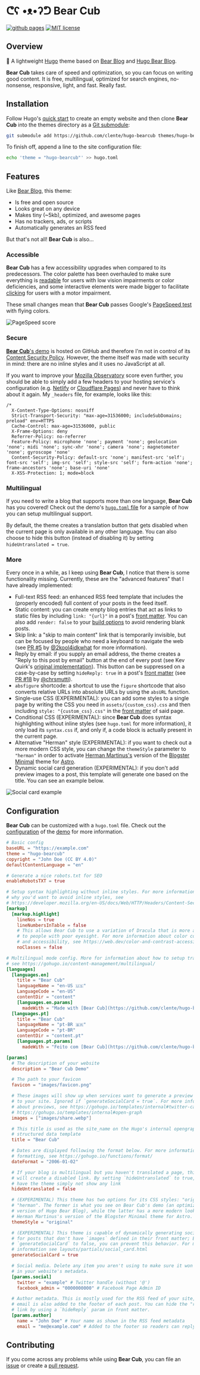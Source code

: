 # ᕦʕ •ᴥ•ʔᕤ Bear Cub

[![github pages](https://github.com/clente/hugo-bearcub/actions/workflows/gh-pages.yml/badge.svg)](https://github.com/clente/hugo-bearcub/actions/workflows/gh-pages.yml)
[![MIT license](https://img.shields.io/github/license/clente/hugo-bearcub)](https://github.com/clente/hugo-bearcub/blob/main/LICENSE)

## Overview

🐻 A lightweight [Hugo](https://gohugo.io/) theme based on [Bear
Blog](https://bearblog.dev) and [Hugo Bear
Blog](https://github.com/janraasch/hugo-bearblog).

**Bear Cub** takes care of speed and optimization, so you can focus on writing
good content. It is free, multilingual, optimized for search engines,
no-nonsense, responsive, light, and fast. Really fast.

## Installation

Follow Hugo's [quick start](https://gohugo.io/getting-started/quick-start/) to
create an empty website and then clone **Bear Cub** into the themes directory as
a [Git submodule](https://git-scm.com/book/en/v2/Git-Tools-Submodules):

```sh
git submodule add https://github.com/clente/hugo-bearcub themes/hugo-bearcub
```

To finish off, append a line to the site configuration file:

```sh
echo 'theme = "hugo-bearcub"' >> hugo.toml
```

## Features

Like [Bear Blog](https://bearblog.dev), this theme:
- Is free and open source
- Looks great on any device
- Makes tiny (~5kb), optimized, and awesome pages
- Has no trackers, ads, or scripts
- Automatically generates an RSS feed

But that's not all! **Bear Cub** is also...

### Accessible

**Bear Cub** has a few accessibility upgrades when compared to its predecessors.
The color palette has been overhauled to make sure everything is
[readable](https://web.dev/color-and-contrast-accessibility/) for users with low
vision impairments or color deficiencies, and some interactive elements were
made bigger to facilitate [clicking](https://web.dev/accessible-tap-targets/)
for users with a motor impairment.

These small changes mean that **Bear Cub** passes Google's [PageSpeed
test](https://pagespeed.web.dev/report?url=https%3A%2F%2Fclente.github.io%2Fhugo-bearcub%2F)
with flying colors.

![PageSpeed score](https://raw.githubusercontent.com/clente/hugo-bearcub/main/images/pagespeed.webp)

### Secure

[**Bear Cub**'s demo](https://clente.github.io/hugo-bearcub/) is hosted on GitHub
and therefore I'm not in control of its [Content Security
Policy](https://infosec.mozilla.org/guidelines/web_security#content-security-policy).
However, the theme itself was made with security in mind: there are no inline
styles and it uses no JavaScript at all.

If you want to improve your [Mozilla
Observatory](https://observatory.mozilla.org/) score even further, you should be
able to simply add a few headers to your hosting service's configuration (e.g.
[Netlify](https://docs.netlify.com/routing/headers/) or [Cloudflare
Pages](https://developers.cloudflare.com/pages/platform/headers/)) and never
have to think about it again. My `_headers` file, for example, looks like this:

```
/*
  X-Content-Type-Options: nosniff
  Strict-Transport-Security: "max-age=31536000; includeSubDomains; preload" env=HTTPS
  Cache-Control: max-age=31536000, public
  X-Frame-Options: deny
  Referrer-Policy: no-referrer
  Feature-Policy: microphone 'none'; payment 'none'; geolocation 'none'; midi 'none'; sync-xhr 'none'; camera 'none'; magnetometer 'none'; gyroscope 'none'
  Content-Security-Policy: default-src 'none'; manifest-src 'self'; font-src 'self'; img-src 'self'; style-src 'self'; form-action 'none'; frame-ancestors 'none'; base-uri 'none'
  X-XSS-Protection: 1; mode=block
```

### Multilingual

If you need to write a blog that supports more than one language, **Bear Cub**
has you covered! Check out the demo's [`hugo.toml`
file](https://github.com/clente/hugo-bearcub/blob/main/exampleSite/hugo.toml)
for a sample of how you can setup multilingual support.

By default, the theme creates a translation button that gets disabled when the
current page is only available in any other language. You can also choose to
hide this button (instead of disabling it) by setting `hideUntranslated =
true`.

### More

Every once in a while, as I keep using **Bear Cub**, I notice that there is some
functionality missing. Currently, these are the "advanced features" that I have
already implemented:

- Full-text RSS feed: an enhanced RSS feed template that includes the (properly
  encoded) full content of your posts in the feed itself.
- Static content: you can create empty blog entries that act as links to static
  files by including `link: "{url}"` in a post's [front
  matter](https://gohugo.io/content-management/front-matter/). You can also add
  `render: false` to your [build
  options](https://gohugo.io/content-management/build-options/#readout) to avoid
  rendering blank posts.
- Skip link: a "skip to main content" link that is temporarily invisible, but
  can be focused by people who need a keyboard to navigate the web (see [PR
  #5](https://github.com/clente/hugo-bearcub/pull/5) by
  [@2kool4idkwhat](https://github.com/2kool4idkwhat) for more information).
- Reply by email: if you supply an email address, the theme creates a "Reply to
  this post by email" button at the end of every post (see Kev Quirk's [original
  implementation](https://kevquirk.com/adding-the-post-title-to-my-reply-by-email-button)).
  This button can be suppressed on a case-by-case by setting `hideReply: true`
  in a post's [front matter](https://gohugo.io/content-management/front-matter/)
  (see [PR #18](https://github.com/clente/hugo-bearcub/pull/18) by
  [@chrsmutti](https://github.com/chrsmutti)).
- `absfigure` shortcode: a shortcut to use the `figure` shortcode that also
  converts relative URLs into absolute URLs by using the `absURL` function.
- Single-use CSS (EXPERIMENTAL): you can add some styles to a single page by
  writing the CSS you need in `assets/{custom_css}.css` and then including
  `style: "{custom_css}.css"` in the [front
  matter](https://gohugo.io/content-management/front-matter/) of said page.
- Conditional CSS (EXPERIMENTAL): since **Bear Cub** does syntax highlighting
  without inline styles (see `hugo.toml` for more information), it only load its
  `syntax.css` if, and only if, a code block is actually present in the current
  page.
- Alternative "Herman" style (EXPERIMENTAL): if you want to check out a more
  modern CSS style, you can change the `themeStyle` parameter to `"herman"` in
  order to activate [Herman Martinus's](https://herman.bearblog.dev/) version of
  the [Blogster Minimal](https://blogster-minimal.netlify.app/) theme for
  [Astro](https://astro.build/).
- Dynamic social card generation (EXPERIMENTAL): if you don't add preview images
  to a post, this template will generate one based on the title. You can see an
  example below.

![Social card example](https://raw.githubusercontent.com/clente/hugo-bearcub/main/images/social_card.webp)

## Configuration

**Bear Cub** can be customized with a `hugo.toml` file. Check out the
[configuration](https://github.com/clente/hugo-bearcub/blob/main/exampleSite/hugo.toml)
of the [demo](https://clente.github.io/hugo-bearcub/) for more information.

```toml
# Basic config
baseURL = "https://example.com"
theme = "hugo-bearcub"
copyright = "John Doe (CC BY 4.0)"
defaultContentLanguage = "en"

# Generate a nice robots.txt for SEO
enableRobotsTXT = true

# Setup syntax highlighting without inline styles. For more information about
# why you'd want to avoid inline styles, see
# https://developer.mozilla.org/en-US/docs/Web/HTTP/Headers/Content-Security-Policy/style-src#unsafe_inline_styles
[markup]
  [markup.highlight]
    lineNos = true
    lineNumbersInTable = false
    # This allows Bear Cub to use a variation of Dracula that is more accessible
    # to people with poor eyesight. For more information about color contrast
    # and accessibility, see https://web.dev/color-and-contrast-accessibility/
    noClasses = false

# Multilingual mode config. More for information about how to setup translation,
# see https://gohugo.io/content-management/multilingual/
[languages]
  [languages.en]
    title = "Bear Cub"
    languageName = "en-US 🇺🇸"
    LanguageCode = "en-US"
    contentDir = "content"
    [languages.en.params]
      madeWith = "Made with [Bear Cub](https://github.com/clente/hugo-bearcub)"
  [languages.pt]
    title = "Bear Cub"
    languageName = "pt-BR 🇧🇷"
    LanguageCode = "pt-BR"
    contentDir = "content.pt"
    [languages.pt.params]
      madeWith = "Feito com [Bear Cub](https://github.com/clente/hugo-bearcub)"

[params]
  # The description of your website
  description = "Bear Cub Demo"

  # The path to your favicon
  favicon = "images/favicon.png"

  # These images will show up when services want to generate a preview of a link
  # to your site. Ignored if `generateSocialCard = true`. For more information
  # about previews, see https://gohugo.io/templates/internal#twitter-cards and
  # https://gohugo.io/templates/internal#open-graph
  images = ["images/share.webp"]

  # This title is used as the site_name on the Hugo's internal opengraph
  # structured data template
  title = "Bear Cub"

  # Dates are displayed following the format below. For more information about
  # formatting, see https://gohugo.io/functions/format/
  dateFormat = "2006-01-02"

  # If your blog is multilingual but you haven't translated a page, this theme
  # will create a disabled link. By setting `hideUntranslated` to true, you can
  # have the theme simply not show any link
  hideUntranslated = false

  # (EXPERIMENTAL) This theme has two options for its CSS styles: "original" and
  # "herman". The former is what you see on Bear Cub's demo (an optimized
  # version of Hugo Bear Blog), while the latter has a more modern look based on
  # Herman Martinus's version of the Blogster Minimal theme for Astro.
  themeStyle = "original"

  # (EXPERIMENTAL) This theme is capable of dynamically generating social cards
  # for posts that don't have `images` defined in their front matter; By setting
  # `generateSocialCard` to false, you can prevent this behavior. For more
  # information see layouts/partials/social_card.html
  generateSocialCard = true

  # Social media. Delete any item you aren't using to make sure it won't show up
  # in your website's metadata.
  [params.social]
    twitter = "example" # Twitter handle (without '@')
    facebook_admin = "0000000000" # Facebook Page Admin ID

  # Author metadata. This is mostly used for the RSS feed of your site, but the
  # email is also added to the footer of each post. You can hide the "reply to"
  # link by using a `hideReply` param in front matter.
  [params.author]
    name = "John Doe" # Your name as shown in the RSS feed metadata
    email = "me@example.com" # Added to the footer so readers can reply to posts
```

## Contributing

If you come across any problems while using **Bear Cub**, you can file an
[issue](https://github.com/clente/hugo-bearcub/issues) or create a [pull
request](https://github.com/clente/hugo-bearcub/pulls).
